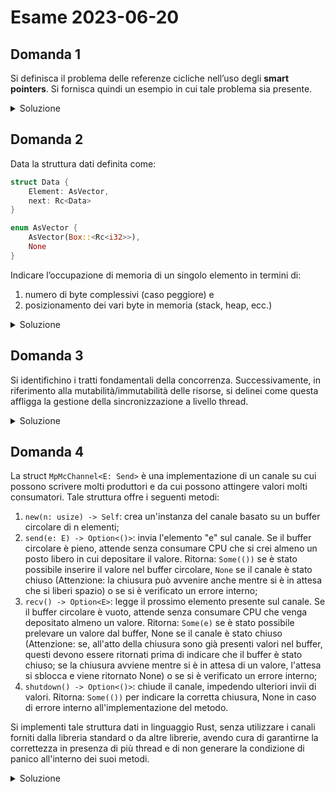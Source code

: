 # Esame 2023-06-20

## Domanda 1

Si definisca il problema delle referenze cicliche nell’uso degli **smart pointers**. Si fornisca quindi un esempio in cui tale problema sia presente.

<details>
<summary>Soluzione</summary>

> Risposta non verificata

Il problema delle referenze cicliche nell'uso degli smart pointer risiede nel fatto che questi vengono rilasciati quando il contatore dei riferimenti raggiunge lo zero. Questo diventa problematico nel caso delle liste circolari o ad esempio delle liste doppiamente concatenate: ogni nodo è unito a quello che segue e al precedente, per cui si verificherebbe un deadlock in cui entrambe le parti attendono che venga effettuato un rilascio, nonostante potrebbe non esserci più nessun ulteriore puntatore a referenziarle e potrebbero essere eliminate.

Per risolvere a tale problema vengono utilizzati smart pointer di tipo `Weak`, ovvero che non influenzano il contatore delle referenze e permettono di effettuare il rilascio.

Questa strategia è fondamentale in quanto i cicli sono direttamente individuati dal borrow checker, che impedisce la creazione di questo tipo di strutture.

</details>

## Domanda 2

Data la struttura dati definita come:

```rust
struct Data {
    Element: AsVector,
    next: Rc<Data>
}

enum AsVector {
    AsVector(Box::<Rc<i32>>),
    None
}
```

Indicare l’occupazione di memoria di un singolo elemento in termini di:

1. numero di byte complessivi (caso peggiore) e
2. posizionamento dei vari byte in memoria (stack, heap, ecc.)

<details>
<summary>Soluzione</summary>

L'enum `AsVector` occupa **16 Byte**:

- 1 per il tag
- 8 per il Box (contiene solo un puntatore)
- i rimanenti sono per l'allineamento.

La struct Data occupa **24 Byte**:

- 16 per il campo Element di tipo AsVector
- 8 per il campo next, di tipo Rc.

Supponendo di allocare nello stack un oggetto di tipo Data, i dati in memoria sono disposti come segue:

**STACK**:

- 16 Byte campo Element
- 8 Byte campo next: puntatore alla struttura di controllo dell'Rc nell'heap
- Se Element non è None, nei Byte successivi al primo è memorizzato un puntatore all'heap.

**HEAP**:

Il dato a cui punta il puntatore di Element presente nello stack, è a sua volta un puntatore alla struttura di controllo dell'Rc. La struttura di controllo dell'Rc è a sua volta allocata nell'heap, ed occupa 12 Byte: 4 per il conteggio dei riferimenti deboli, 4 per il conteggio dei riferimenti forti e 4 per il dato di tipo i32.

Il dato a cui punta il puntatore di next presente nello stack, è la struttura di controllo di un Rc<Data>, ed occupa:

- 4B per il conteggio dei riferimenti deboli
- 4B per il conteggio dei riferimenti forti

</details>

## Domanda 3

Si identifichino i tratti fondamentali della concorrenza. Successivamente, in riferimento alla mutabilità/immutabilità delle risorse, si delinei come questa affligga la gestione della sincronizzazione a livello thread.

<details>
<summary>Soluzione</summary>

> risposta non disponibile

La concorrenza è un requisito fondamentale degli applicativi moderni, in quanto consente l'esecuzione contemporanea di più processi nello scorre del tempo grazie all'utilizzo di dovuto sistemi di sincronizzazione e la presenza di differenti processori.

I due tratti fondamentali sono:

- `Send`:
- `Sync`:

</details>

## Domanda 4

La struct `MpMcChannel<E: Send>` è una implementazione di un canale su cui possono scrivere molti produttori e da cui possono attingere valori molti consumatori. Tale struttura offre i seguenti metodi:

1. `new(n: usize) -> Self`: crea un'instanza del canale basato su un buffer circolare di n
elementi;
2. `send(e: E) -> Option<()>`: invia l'elemento "e" sul canale. Se il buffer circolare è pieno,
attende senza consumare CPU che si crei almeno un posto libero in cui depositare il valore. Ritorna: `Some(())` se è stato possibile inserire il valore nel buffer circolare, `None` se il canale è stato chiuso (Attenzione: la chiusura può avvenire anche mentre si è in attesa che si liberi spazio) o se si è verificato un errore interno;
3. `recv() -> Option<E>`: legge il prossimo elemento presente sul canale. Se il buffer circolare è vuoto, attende senza consumare CPU che venga depositato almeno un valore. Ritorna: `Some(e)` se è stato possibile prelevare un valore dal buffer, None se il canale è stato chiuso (Attenzione: se, all'atto della chiusura sono già presenti valori nel buffer, questi devono essere ritornati prima di indicare che il buffer è stato chiuso; se la chiusura avviene mentre si è in attesa di un valore, l'attesa si sblocca e viene ritornato None) o se si è verificato un errore interno;
4. `shutdown() -> Option<()>`: chiude il canale, impedendo ulteriori invii di valori. Ritorna: `Some(())` per indicare la corretta chiusura, None in caso di errore interno all'implementazione del metodo.

Si implementi tale struttura dati in linguaggio Rust, senza utilizzare i canali forniti dalla libreria standard o da altre librerie, avendo cura di garantirne la correttezza in presenza di più thread e di non generare la condizione di panico all'interno dei suoi metodi.

<details>
<summary>Soluzione</summary>


> 5.50 / 6 per la mancanza di considerazione del caso di errore di un lock
```rust
struct CircularBuffer<E: Send> {
    v: Vec<Option<E>>,
    size: usize,
    head: usize,
    tail: usize,
    closed: bool,
}

impl<E: Send> CircularBuffer<E> {
    fn new(n: usize) -> Self {
        let v : Vec<Option<E>> = Vec::with_capacity(n);
        for i in 0..n {
            v.push(None);
        }

        Self{ v, size: 0, head: 0, tail: 0, closed: false }
    }

    fn is_empty(&self) -> bool {
        return size == 0;
    }

    fn is_full(&self) -> bool {
        return size == v.size();
    }

    fn push(&mut self, elem: E) {
        self.v[self.tail] = elem;
        self.tail = (self.tail + 1) % self.v.size();
        self.size += 1;
    }
    
    fn pop(&mut self) -> E {
        let ret = self.v[self.head].take();
        self.head = (self.head + 1) % self.v.size();
        self.size -= 1;
        ret
    }

    fn is_closed(&self) -> bool {
        self.closed
    }

    fn close(&mut self) {
        self.closed = true;
    }
}

struct MpMcChannel<E: Send> {
    shared_data: Arc<(Mutex<CircularBuffer>, Condvar)>
}

impl<E: Send> MpMcChannel<E> {

    fn new(n: usize) -> Self {
        let cb = CircularBuffer::new(n);
        Self{ shared_data: (Mutex::new(cb), Condvar::new()) }
    }

    fn send(&self, e: E) -> Option<()> {
        let (mutex, cv) = &*self.shared_data;
        let cb_guard = mutex.lock();
        cb_guard = cv.wait_while(cb_guard, |cb| cb.is_full() && !cb.is_closed());
        
        if cb_guard.is_closed() {
         // the channel was closed while waiting or it was already closed, so don't insert
         None
        }
        
        else {
            // the channel was not closed so the wait ended because buffer is no longer full, so insert and 
            notify
            cb_guard.push(e);
            cv.notify_all();
            Some(())
        }
    }

    fn recv(&self) -> Option<E> {
        let (mutex, cv) = &*self.shared_data;
        let cb_guard = mutex.lock();
        cb_guard = cv.wait_while(cb_guard, |cb| cb.is_empty() && !cb.is_closed());

        if cb_guard.is_empty() {
            // means that !cb.is_closed() is false, so the channel is closed and there is no more data to read
            None
        } else {

        // means that there is some data to read, so we don't care if the channel is already closed
        // retrieve data and notify so that if someone is waiting to write he will be woken up
        let ret = cb_guard.pop();
            cv.notify_all();
            Some(ret)
        }
    }

    fn shutdown(&self) -> Option<()> {
        let (mutex, cv) = &*self.shared_data;
        let cb_guard = mutex.lock();
        cb_guard.close();
        cv.notify_all();
        Some(());
    }
}
```

</details>

<!-- 
<details>
<summary>Soluzione</summary>

</details>
-->